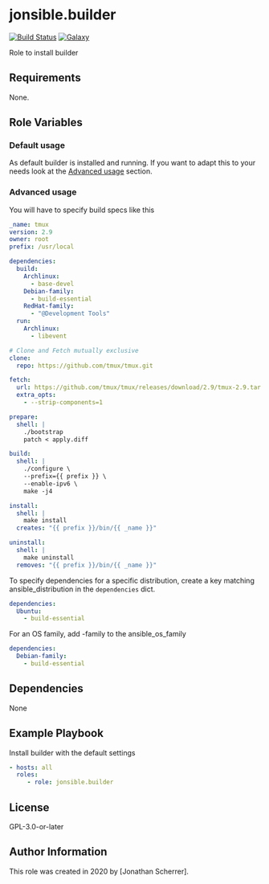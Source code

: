 # jonsible.builder

[![Build Status](https://travis-ci.com/jonsible/builder.svg?branch=master)](https://travis-ci.com/jonsible/builder)
[![Galaxy](https://img.shields.io/badge/galaxy-jonsible.builder-blue.svg)](https://galaxy.ansible.com/jonsible/builder/)

Role to install builder

## Requirements

None.

## Role Variables

### Default usage

As default builder is installed and running.
If you want to adapt this to your needs look at the [Advanced usage](#advanced-usage) section.

### Advanced usage

You will have to specify build specs like this
```yaml
_name: tmux
version: 2.9
owner: root
prefix: /usr/local

dependencies:
  build:
    Archlinux:
      - base-devel
    Debian-family:
      - build-essential
    RedHat-family:
      - "@Development Tools"
  run:
    Archlinux:
      - libevent

# Clone and Fetch mutually exclusive
clone:
  repo: https://github.com/tmux/tmux.git

fetch:
  url: https://github.com/tmux/tmux/releases/download/2.9/tmux-2.9.tar.gz
  extra_opts:
    - --strip-components=1

prepare:
  shell: |
    ./bootstrap
    patch < apply.diff

build:
  shell: |
    ./configure \
    --prefix={{ prefix }} \
    --enable-ipv6 \
    make -j4

install:
  shell: |
    make install
  creates: "{{ prefix }}/bin/{{ _name }}"

uninstall:
  shell: |
    make uninstall
  removes: "{{ prefix }}/bin/{{ _name }}"
```

To specify dependencies for a specific distribution, create a key matching ansible_distribution in the `dependencies` dict.
```yaml
dependencies:
  Ubuntu:
    - build-essential
```
For an OS family, add -family to the ansible_os_family
```yaml
dependencies:
  Debian-family:
    - build-essential
```

## Dependencies

None

## Example Playbook

Install builder with the default settings
```yaml
- hosts: all
  roles:
     - role: jonsible.builder
```

## License

GPL-3.0-or-later

## Author Information

This role was created in 2020 by [Jonathan Scherrer].
